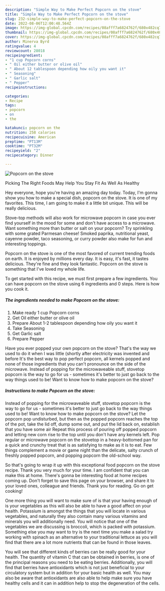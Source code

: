 ```yaml
---
description: "Simple Way to Make Perfect Popcorn on the stove"
title: "Simple Way to Make Perfect Popcorn on the stove"
slug: 232-simple-way-to-make-perfect-popcorn-on-the-stove
date: 2022-08-06T12:00:48.564Z
image: https://img-global.cpcdn.com/recipes/08afff7a6824762f/680x482cq70/popcorn-on-the-stove-recipe-main-photo.jpg
thumbnail: https://img-global.cpcdn.com/recipes/08afff7a6824762f/680x482cq70/popcorn-on-the-stove-recipe-main-photo.jpg
cover: https://img-global.cpcdn.com/recipes/08afff7a6824762f/680x482cq70/popcorn-on-the-stove-recipe-main-photo.jpg
author: Minerva Byrd
ratingvalue: 4
reviewcount: 28018
recipeingredient:
- "1 cup Popcorn corns"
- " Oil either butter or olive oil"
- " About 12 tablespoon depending how oily you want it"
- " Seasoning"
- " Garlic salt"
- " Pepper"
recipeinstructions:

categories:
- Recipe
tags:
- popcorn
- on
- the

katakunci: popcorn on the 
nutrition: 258 calories
recipecuisine: American
preptime: "PT13M"
cooktime: "PT32M"
recipeyield: "2"
recipecategory: Dinner

---
```



![Popcorn on the stove](https://img-global.cpcdn.com/recipes/08afff7a6824762f/680x482cq70/popcorn-on-the-stove-recipe-main-photo.jpg)

Picking The Right Foods May Help You Stay Fit As Well As Healthy

Hey everyone, hope you're having an amazing day today. Today, I'm gonna show you how to make a special dish, popcorn on the stove. It is one of my favorites. This time, I am going to make it a little bit unique. This will be really delicious.

Stove-top methods will also work for microwave popcorn in case you ever find yourself in the mood for some and don&#39;t have access to a microwave. Want something more than butter or salt on your popcorn? Try sprinkling with some grated Parmesan cheese! Smoked paprika, nutritional yeast, cayenne powder, taco seasoning, or curry powder also make for fun and interesting toppings.

Popcorn on the stove is one of the most favored of current trending foods on earth. It is enjoyed by millions every day. It is easy, it's fast, it tastes delicious. They're fine and they look fantastic. Popcorn on the stove is something that I've loved my whole life.


To get started with this recipe, we must first prepare a few ingredients. You can have popcorn on the stove using 6 ingredients and 0 steps. Here is how you cook it.

<!--inarticleads1-->

##### The ingredients needed to make Popcorn on the stove:

1. Make ready 1 cup Popcorn corns
1. Get  Oil either butter or olive oil
1. Prepare  About 1-2 tablespoon depending how oily you want it
1. Take  Seasoning
1. Get  Garlic salt
1. Prepare  Pepper


Have you ever popped your own popcorn on the stove? That&#39;s the way we used to do it when I was little (shortly after electricity was invented and before It&#39;s the best way to pop perfect popcorn, all kernels popped and none of those ingredients that you can&#39;t pronounce on the side of the microwave. Instead of popping for the microwaveable stuff, stovetop popcorn is the way to go for us - sometimes it&#39;s better to just go back to the way things used to be! Want to know how to make popcorn on the stove? 

<!--inarticleads2-->

##### Instructions to make Popcorn on the stove:



Instead of popping for the microwaveable stuff, stovetop popcorn is the way to go for us - sometimes it&#39;s better to just go back to the way things used to be! Want to know how to make popcorn on the stove? Let the popcorn pop undisturbed, but then as the popped popcorn reaches the top of the pot, take the lid off, dump some out, and put the lid back on, establish that you have some air Repeat this process of pouring off popped popcorn and letting new corn rise to the top until you don&#39;t have any kernels left. Pop regular or microwave popcorn on the stovetop in a heavy-bottomed pan for a quick and crunchy treat that is as satisfying to make as it is to eat. Few things complement a movie or game night than the delicate, salty crunch of freshly popped popcorn, and popping popcorn the old-school way. 

So that's going to wrap it up with this exceptional food popcorn on the stove recipe. Thank you very much for your time. I am confident that you can make this at home. There's gonna be interesting food at home recipes coming up. Don't forget to save this page on your browser, and share it to your loved ones, colleague and friends. Thank you for reading. Go on get cooking!

One more thing you will want to make sure of is that your having enough of is your vegetables as this will also be able to have a good affect on your health. Potassium is amongst the things that you will locate in various vegetables, and naturally they also contain many various vitamins and minerals you will additionally need. You will notice that one of the vegetables we are discussing is broccoli, which is packed with potassium. Something else you may want to try is the next time you make a salad try working with spinach as an alternative to your traditional lettuce as you will find that there are a lot more nutrients that can be found in those leaves.

You will see that different kinds of berries can be really good for your health. The quantity of vitamin C that can be obtained in berries, is one of the principal reasons you need to be eating berries. Additionally, you will find that berries have antioxidants which is not just beneficial to your circulatory system but in addition for your basic health as well. You may also be aware that antioxidants are also able to help make sure you have healthy cells and it can in addition help to stop the degeneration of the cells.
